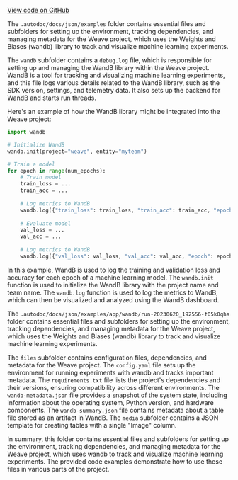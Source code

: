 [View code on GitHub](https://github.com/wandb/weave/.autodoc/docs/json/examples)

The `.autodoc/docs/json/examples` folder contains essential files and subfolders for setting up the environment, tracking dependencies, and managing metadata for the Weave project, which uses the Weights and Biases (wandb) library to track and visualize machine learning experiments.

The `wandb` subfolder contains a `debug.log` file, which is responsible for setting up and managing the WandB library within the Weave project. WandB is a tool for tracking and visualizing machine learning experiments, and this file logs various details related to the WandB library, such as the SDK version, settings, and telemetry data. It also sets up the backend for WandB and starts run threads.

Here's an example of how the WandB library might be integrated into the Weave project:

```python
import wandb

# Initialize WandB
wandb.init(project="weave", entity="myteam")

# Train a model
for epoch in range(num_epochs):
    # Train model
    train_loss = ...
    train_acc = ...
    
    # Log metrics to WandB
    wandb.log({"train_loss": train_loss, "train_acc": train_acc, "epoch": epoch})
    
    # Evaluate model
    val_loss = ...
    val_acc = ...
    
    # Log metrics to WandB
    wandb.log({"val_loss": val_loss, "val_acc": val_acc, "epoch": epoch})
```

In this example, WandB is used to log the training and validation loss and accuracy for each epoch of a machine learning model. The `wandb.init` function is used to initialize the WandB library with the project name and team name. The `wandb.log` function is used to log the metrics to WandB, which can then be visualized and analyzed using the WandB dashboard.

The `.autodoc/docs/json/examples/app/wandb/run-20230620_192556-f05k0qha` folder contains essential files and subfolders for setting up the environment, tracking dependencies, and managing metadata for the Weave project, which uses the Weights and Biases (wandb) library to track and visualize machine learning experiments.

The `files` subfolder contains configuration files, dependencies, and metadata for the Weave project. The `config.yaml` file sets up the environment for running experiments with wandb and tracks important metadata. The `requirements.txt` file lists the project's dependencies and their versions, ensuring compatibility across different environments. The `wandb-metadata.json` file provides a snapshot of the system state, including information about the operating system, Python version, and hardware components. The `wandb-summary.json` file contains metadata about a table file stored as an artifact in WandB. The `media` subfolder contains a JSON template for creating tables with a single "Image" column.

In summary, this folder contains essential files and subfolders for setting up the environment, tracking dependencies, and managing metadata for the Weave project, which uses wandb to track and visualize machine learning experiments. The provided code examples demonstrate how to use these files in various parts of the project.
